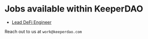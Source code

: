 # Jobs available within KeeperDAO

* [Lead DeFi Engineer](defi-engineer.md)

Reach out to us at `work@keeperdao.com`
